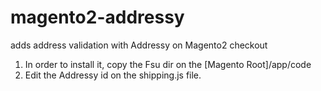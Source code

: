 # magento2-addressy
adds address validation with Addressy on Magento2 checkout

1. In order to install it, copy the Fsu dir on the [Magento Root]/app/code
2. Edit the Addressy id on the shipping.js file. 


